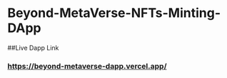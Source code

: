 # Beyond-MetaVerse-NFTs-Minting-DApp

##Live Dapp Link

###  https://beyond-metaverse-dapp.vercel.app/

